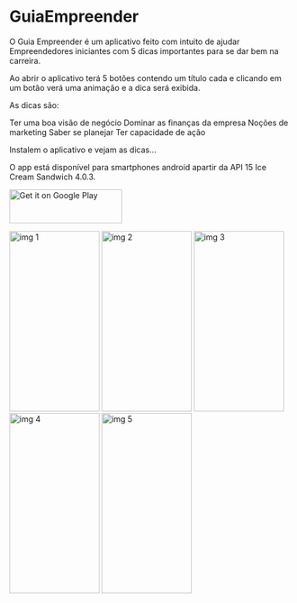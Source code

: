# GuiaEmpreender
 O Guia Empreender é um aplicativo feito com intuito de ajudar Empreendedores iniciantes com 5 dicas importantes para se dar bem na carreira.

 Ao abrir o aplicativo  terá 5 botões contendo um título cada e clicando em um botão verá uma animação e a dica será exibida.

 As dicas são:

Ter uma boa visão de negócio
Dominar as finanças da empresa
Noções de marketing
Saber se planejar
Ter capacidade de ação

 Instalem o aplicativo e vejam as dicas…

 O app está disponível para smartphones android apartir da API 15 Ice Cream Sandwich 4.0.3.
 
 <a href='https://play.google.com/store/apps/details?id=br.com.edrsantos.fivethings&utm_source=global_co&utm_medium=prtnr&utm_content=Mar2515&utm_campaign=PartBadge&pcampaignid=MKT-Other-global-all-co-prtnr-ap-PartBadge-Mar2515-1' target="_blank"><img width="200" height="60" alt='Get it on Google Play' src='https://play.google.com/intl/en_us/badges/images/apps/en-play-badge.png'/></a>
 
 <img width="160" height="320" src='https://github.com/edrianosantos/GuiaEmpreeder/blob/master/Prot%C3%B3tipos/device-2016-04-13-211843.png' alt="img 1">  <img width="160" height="320" src='https://github.com/edrianosantos/GuiaEmpreeder/blob/master/Prot%C3%B3tipos/device-2016-04-13-211944.png' alt="img 2">  <img width="160" height="320" src='https://github.com/edrianosantos/GuiaEmpreeder/blob/master/Prot%C3%B3tipos/device-2016-04-13-212025.png' alt="img 3">  <img width="160" height="320" src='https://github.com/edrianosantos/GuiaEmpreeder/blob/master/Prot%C3%B3tipos/device-2016-04-13-212118.png' alt="img 4">  <img width="160" height="320" src='https://github.com/edrianosantos/GuiaEmpreeder/blob/master/Prot%C3%B3tipos/device-2016-04-13-212157.png' alt="img 5"> 
